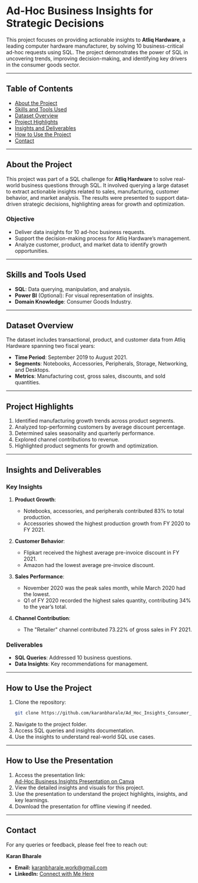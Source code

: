 # **Ad-Hoc Business Insights for Strategic Decisions**  

This project focuses on providing actionable insights to **Atliq Hardware**, a leading computer hardware manufacturer, by solving 10 business-critical ad-hoc requests using SQL. The project demonstrates the power of SQL in uncovering trends, improving decision-making, and identifying key drivers in the consumer goods sector.  

---

## **Table of Contents**  
- [About the Project](#about-the-project)  
- [Skills and Tools Used](#skills-and-tools-used)  
- [Dataset Overview](#dataset-overview)  
- [Project Highlights](#project-highlights)  
- [Insights and Deliverables](#insights-and-deliverables)  
- [How to Use the Project](#how-to-use-the-project)  
- [Contact](#contact)  

---

## **About the Project**  
This project was part of a SQL challenge for **Atliq Hardware** to solve real-world business questions through SQL. It involved querying a large dataset to extract actionable insights related to sales, manufacturing, customer behavior, and market analysis. The results were presented to support data-driven strategic decisions, highlighting areas for growth and optimization.  

### **Objective**  
- Deliver data insights for 10 ad-hoc business requests.  
- Support the decision-making process for Atliq Hardware’s management.  
- Analyze customer, product, and market data to identify growth opportunities.  

---

## **Skills and Tools Used**  
- **SQL**: Data querying, manipulation, and analysis.  
- **Power BI** (Optional): For visual representation of insights.  
- **Domain Knowledge**: Consumer Goods Industry.  

---

## **Dataset Overview**  
The dataset includes transactional, product, and customer data from Atliq Hardware spanning two fiscal years:  
- **Time Period**: September 2019 to August 2021.  
- **Segments**: Notebooks, Accessories, Peripherals, Storage, Networking, and Desktops.  
- **Metrics**: Manufacturing cost, gross sales, discounts, and sold quantities.  

---

## **Project Highlights**  
1. Identified manufacturing growth trends across product segments.  
2. Analyzed top-performing customers by average discount percentage.  
3. Determined sales seasonality and quarterly performance.  
4. Explored channel contributions to revenue.  
5. Highlighted product segments for growth and optimization.  

---

## **Insights and Deliverables**  
### **Key Insights**  
1. **Product Growth**:  
   - Notebooks, accessories, and peripherals contributed 83% to total production.  
   - Accessories showed the highest production growth from FY 2020 to FY 2021.  

2. **Customer Behavior**:  
   - Flipkart received the highest average pre-invoice discount in FY 2021.  
   - Amazon had the lowest average pre-invoice discount.  

3. **Sales Performance**:  
   - November 2020 was the peak sales month, while March 2020 had the lowest.  
   - Q1 of FY 2020 recorded the highest sales quantity, contributing 34% to the year’s total.  

4. **Channel Contribution**:  
   - The "Retailer" channel contributed 73.22% of gross sales in FY 2021.  

### **Deliverables**  
- **SQL Queries**: Addressed 10 business questions.  
- **Data Insights**: Key recommendations for management.  

---

## **How to Use the Project**  
1. Clone the repository:  
   ```bash  
   git clone https://github.com/karanbharale/Ad_Hoc_Insights_Consumer_Goods.git
2. Navigate to the project folder.
3. Access SQL queries and insights documentation.
4. Use the insights to understand real-world SQL use cases.
---

## **How to Use the Presentation**  
1. Access the presentation link:  
   [Ad-Hoc Business Insights Presentation on Canva](https://www.canva.com/design/DAGT57kpAFw/bDCjSc_nJonZJzZBzV1c4g/view?utm_content=DAGT57kpAFw&utm_campaign=designshare&utm_medium=link2&utm_source=uniquelinks&utlId=h1fbff39c36)  
2. View the detailed insights and visuals for this project.  
3. Use the presentation to understand the project highlights, insights, and key learnings.  
4. Download the presentation for offline viewing if needed.

---

## **Contact**  
For any queries or feedback, please feel free to reach out:  

**Karan Bharale**  
- **Email:** [karanbharale.work@gmail.com](mailto:karanbharale.work@gmail.com)  
- **LinkedIn:** [Connect with Me Here](https://www.linkedin.com/in/karan-bharale/)

